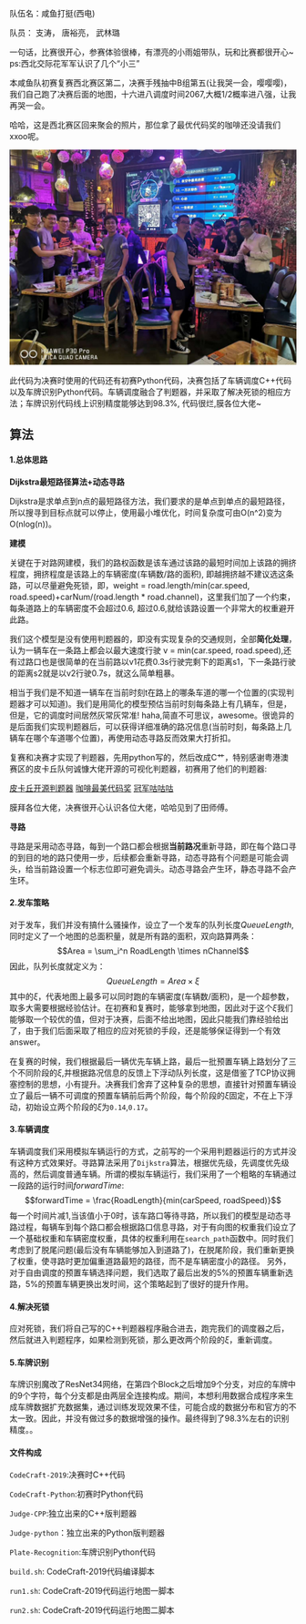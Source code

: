 队伍名：咸鱼打挺(西电)

队员： 支涛， 唐裕亮， 武林璐

一句话，比赛很开心，参赛体验很棒，有漂亮的小雨姐带队，玩和比赛都很开心~ ps:西北交际花军军认识了几个“小三”

本咸鱼队初赛复赛西北赛区第二，决赛手残抽中B组第五(让我哭一会，嘤嘤嘤)，我们自己跑了决赛后面的地图，十六进八调度时间2067,大概1/2概率进八强，让我再哭一会。

哈哈，这是西北赛区回来聚会的照片，那位拿了最优代码奖的咖啡还没请我们xxoo呢。

![](https://github.com/Tacode/CodeCraft-2019/raw/master/img/image2.jpeg)



此代码为决赛时使用的代码还有初赛Python代码，决赛包括了车辆调度C++代码以及车牌识别Python代码。车辆调度融合了判题器，并采取了解决死锁的相应方法；车牌识别代码线上识别精度能够达到98.3%, 代码很烂,膜各位大佬~

## 算法



#### 1.总体思路

**Dijkstra最短路径算法+动态寻路**

Dijkstra是求单点到n点的最短路径方法，我们要求的是单点到单点的最短路径，所以搜寻到目标点就可以停止，使用最小堆优化，时间复杂度可由O(n^2)变为O(nlog(n))。

**建模**

关键在于对路网建模，我们的路权函数是该车通过该路的最短时间加上该路的拥挤程度，拥挤程度是该路上的车辆密度(车辆数/路的面积), 即越拥挤越不建议选这条路，可以尽量避免死锁，即，weight = road.length/min(car.speed, road.speed)+carNum/(road.length * road.channel)，这里我们加了一个约束，每条道路上的车辆密度不会超过0.6, 超过0.6,就给该路设置一个非常大的权重避开此路。

我们这个模型是没有使用判题器的，即没有实现复杂的交通规则，全部**简化处理**，认为一辆车在一条路上都会以最大速度行驶 v = min(car.speed, road.speed),还有过路口也是很简单的在当前路以v1花费0.3s行驶完剩下的距离s1，下一条路行驶的距离s2就是以v2行驶0.7s，就这么简单粗暴。

相当于我们是不知道一辆车在当前时刻t在路上的哪条车道的哪一个位置的(实现判题器才可以知道)。我们是用简化的模型预估当前时刻每条路上有几辆车，但是，但是，它的调度时间居然灰常灰常准! haha,简直不可思议，awesome。很诡异的是后面我们实现判题器后，可以获得详细准确的路况信息(当前时刻，每条路上几辆车在哪个车道哪个位置)，再使用动态寻路反而效果大打折扣。

复赛和决赛才实现了判题器，先用python写的，然后改成C艹，特别感谢粤港澳赛区的皮卡丘队何诚慷大佬开源的可视化判题器，初赛用了他们的判题器:

[皮卡丘开源判题器](https://github.com/AkatsukiCC/huawei2019-with-visualization)
[咖啡最美代码奖](https://github.com/XavierCai1996/Huawei2019CodeCraft)
[冠军咕咕咕](https://github.com/kongroo/Huawei-CodeCraft-2019)

膜拜各位大佬，决赛很开心认识各位大佬，哈哈见到了田师傅。

**寻路**

寻路是采用动态寻路，每到一个路口都会根据**当前路况**重新寻路，即在每个路口寻的到目的地的路只使用一步，后续都会重新寻路，动态寻路有个问题是可能会调头，给当前路设置一个标志位即可避免调头。动态寻路会产生环，静态寻路不会产生环。

#### 2.发车策略

对于发车，我们并没有搞什么骚操作，设立了一个发车的队列长度$QueueLength$,同时定义了一个地图的总面积量，就是所有路的面积，双向路算两条：
$$Area = \sum_i^n RoadLength \times nChannel$$
因此，队列长度就定义为：
$$QueueLength = Area \times \xi$$
其中的$\xi$，代表地图上最多可以同时跑的车辆密度(车辆数/面积)，是一个超参数，取多大需要根据经验估计。在初赛和复赛时，能够拿到地图，因此对于这个$\xi$我们能够取一个较优的值，但对于决赛，后面不给出地图，因此只能我们靠经验给出了，由于我们后面采取了相应的应对死锁的手段，还是能够保证得到一个有效answer。

在复赛的时候，我们根据最后一辆优先车辆上路，最后一批预置车辆上路划分了三个不同阶段的$\xi$,并根据路况信息的反馈上下浮动队列长度，这是借鉴了TCP协议拥塞控制的思想，小有提升。决赛我们舍弃了这种复杂的思想，直接针对预置车辆设立了最后一辆不可调度的预置车辆前后两个阶段，每个阶段的$\xi$固定，不在上下浮动，初始设立两个阶段的$\xi$为`0.14`,`0.17`。

#### 3.车辆调度

车辆调度我们采用模拟车辆运行的方式，之前写的一个采用判题器运行的方式并没有这种方式效果好。寻路算法采用了`Dijkstra`算法，根据优先级，先调度优先级高的，然后调度普通车辆。所谓的模拟车辆运行，我们采用了一个粗略的车辆通过一段路的运行时间$forwardTime$:
$$forwardTime = \frac{RoadLength}{min(carSpeed, roadSpeed)}$$
每一个时间片减1,当该值小于0时，该车路口等待寻路，所以我们的模型是动态寻路过程，每辆车到每个路口都会根据路口信息寻路，对于有向图的权重我们设立了一个基础权重和车辆密度权重，具体的权重利用在`search_path`函数中。同时我们考虑到了脱尾问题(最后没有车辆能够加入到道路了)，在脱尾阶段，我们重新更换了权重，使寻路时更加偏重道路最短的路径，而不是车辆密度小的路径。
另外，对于自由调度的预置车辆选择问题，我们选取了最后出发的5%的预置车辆重新选路，5%的预置车辆更换出发时间，这个策略起到了很好的提升作用。

#### 4.解决死锁

应对死锁，我们将自己写的C++判题器程序融合进去，跑完我们的调度器之后，然后就进入判题程序，如果检测到死锁，那么更改两个阶段的$\xi$，重新调度。

#### 5.车牌识别 

车牌识别魔改了ResNet34网络，在第四个Block之后增加9个分支，对应的车牌中的9个字符，每个分支都是由两层全连接构成。期间，本想利用数据合成程序来生成车牌数据扩充数据集，通过训练发现效果不佳，可能合成的数据分布和官方的不太一致。因此，并没有做过多的数据增强的操作。最终得到了98.3%左右的识别精度。。

#### 文件构成
`CodeCraft-2019`:决赛时C++代码

`CodeCraft-Python`:初赛时Python代码

`Judge-CPP`:独立出来的C++版判题器

`Judge-python`：独立出来的Python版判题器

`Plate-Recognition`:车牌识别Python代码

`build.sh`: CodeCraft-2019代码编译脚本

`run1.sh`: CodeCraft-2019代码运行地图一脚本

`run2.sh`: CodeCraft-2019代码运行地图二脚本

